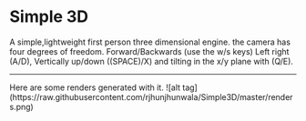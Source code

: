 # Simple 3D
A simple,lightweight first person three dimensional engine. the camera has four degrees of freedom. Forward/Backwards (use the w/s keys) Left right (A/D), Vertically up/down ((SPACE)/X) and tilting in the x/y plane with (Q/E).
<hr/>
Here are some renders generated with it. 
![alt tag](https://raw.githubusercontent.com/rjhunjhunwala/Simple3D/master/renders.png)
